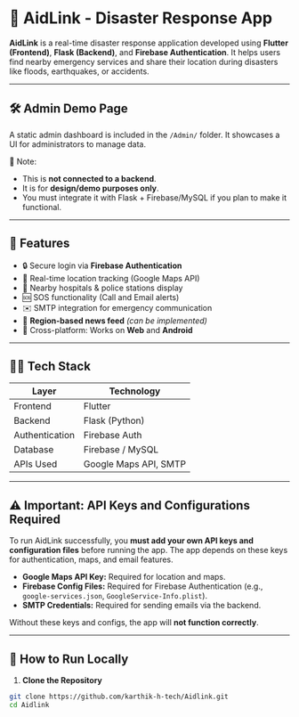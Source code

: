 # 🚨 AidLink - Disaster Response App

**AidLink** is a real-time disaster response application developed using **Flutter (Frontend)**, **Flask (Backend)**, and **Firebase Authentication**. It helps users find nearby emergency services and share their location during disasters like floods, earthquakes, or accidents.

---

## 🛠 Admin Demo Page

A static admin dashboard is included in the `/Admin/` folder. It showcases a UI for administrators to manage data.

📌 Note:  
- This is **not connected to a backend**.  
- It is for **design/demo purposes only**.  
- You must integrate it with Flask + Firebase/MySQL if you plan to make it functional.  
---

## 🌟 Features

- 🔒 Secure login via **Firebase Authentication**  
- 📍 Real-time location tracking (Google Maps API)  
- 🏥 Nearby hospitals & police stations display  
- 🆘 SOS functionality (Call and Email alerts)  
- ✉️ SMTP integration for emergency communication  
- 📰 **Region-based news feed** *(can be implemented)*  
- 📲 Cross-platform: Works on **Web** and **Android**

---

## 🧑‍💻 Tech Stack

| Layer         | Technology         |
|---------------|--------------------|
| Frontend      | Flutter            |
| Backend       | Flask (Python)     |
| Authentication| Firebase Auth      |
| Database      | Firebase / MySQL   |
| APIs Used     | Google Maps API, SMTP |

---

## ⚠️ Important: API Keys and Configurations Required

To run AidLink successfully, you **must add your own API keys and configuration files** before running the app. The app depends on these keys for authentication, maps, and email features.

- **Google Maps API Key:** Required for location and maps.  
- **Firebase Config Files:** Required for Firebase Authentication (e.g., `google-services.json`, `GoogleService-Info.plist`).  
- **SMTP Credentials:** Required for sending emails via the backend.  

Without these keys and configs, the app will **not function correctly**.

---

## 🚀 How to Run Locally

1. **Clone the Repository**  
```bash
git clone https://github.com/karthik-h-tech/Aidlink.git
cd Aidlink
